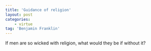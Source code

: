 ```yaml
---
title: 'Guidance of religion'
layout: post
categories:
    - virtue
tag: 'Benjamin Franklin'
---
```


If men are so wicked with religion, what would they be if without it?